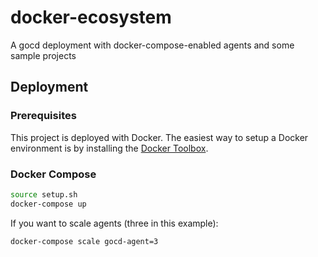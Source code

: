 # docker-ecosystem
A gocd deployment with docker-compose-enabled agents and some sample projects

## Deployment

### Prerequisites

This project is deployed with Docker. The easiest way to setup a Docker environment is by installing the [Docker Toolbox](https://www.docker.com/docker-toolbox).

### Docker Compose

```bash
source setup.sh
docker-compose up
```

If you want to scale agents (three in this example):

```bash
docker-compose scale gocd-agent=3
```
